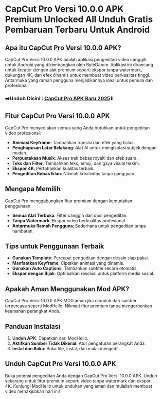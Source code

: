 # CapCut Pro Versi 10.0.0 APK Premium Unlocked All Unduh Gratis Pembaruan Terbaru Untuk Android

## Apa itu CapCut Pro Versi 10.0.0 APK?
CapCut Pro Versi 10.0.0 APK adalah aplikasi pengeditan video canggih untuk Android yang dikembangkan oleh ByteDance. Aplikasi ini dirancang untuk kreator dengan alat premium seperti ekspor tanpa watermark, dukungan 4K, dan efek dinamis untuk membuat video berkualitas tinggi. Antarmuka yang ramah pengguna menjadikannya ideal untuk pemula dan profesional.

### ➡️Unduh Disini : [CapCut Pro APK Baru 2025](https://modhello.com/capcut/)⬇️

## Fitur CapCut Pro Versi 10.0.0 APK
CapCut Pro menyediakan semua yang Anda butuhkan untuk pengeditan video profesional:

- **Animasi Keyframe**: Tambahkan transisi dan efek yang halus.
- **Penghapusan Latar Belakang**: Alat AI untuk mengisolasi subjek dengan mudah.
- **Perpustakaan Musik**: Akses trek bebas royalti dan efek suara.
- **Teks dan Filter**: Tambahkan teks, emoji, dan gaya visual terkini.
- **Ekspor 4K**: Pertahankan kualitas terbaik.
- **Pengeditan Bebas Iklan**: Nikmati kreativitas tanpa gangguan.


## Mengapa Memilih 
CapCut Pro menggabungkan fitur premium dengan kemudahan penggunaan:

- **Semua Alat Terbuka**: Filter canggih dan opsi pengeditan.
- **Tanpa Watermark**: Ekspor video berkualitas profesional.
- **Antarmuka Ramah Pengguna**: Sederhana untuk pengeditan tanpa hambatan.


## Tips untuk Penggunaan Terbaik
- **Gunakan Template**: Percepat pengeditan dengan desain siap pakai.
- **Manfaatkan Keyframe**: Ciptakan animasi yang dinamis.
- **Gunakan Auto Captions**: Tambahkan subtitle secara otomatis.
- **Ekspor dengan Bijak**: Optimalkan resolusi untuk platform media sosial.


## Apakah Aman Menggunakan Mod APK?
CapCut Pro Versi 10.0.0 APK MOD aman jika diunduh dari sumber terpercaya seperti ModHello. Nikmati fitur premium tanpa mengorbankan keamanan perangkat Anda.


## Panduan Instalasi
1. **Unduh APK**: Dapatkan dari ModHello.
2. **Aktifkan Sumber Tidak Dikenal**: Atur pengaturan perangkat Anda.
3. **Instal dan Buka**: Buka file, instal, dan mulai mengedit.


## Unduh CapCut Pro Versi 10.0.0 APK
Buka potensi pengeditan Anda dengan CapCut Pro Versi 10.0.0 APK. Unduh sekarang untuk fitur premium seperti video tanpa watermark dan ekspor 4K. Kunjungi ModHello untuk unduhan yang aman dan mulailah membuat video menakjubkan hari ini!

